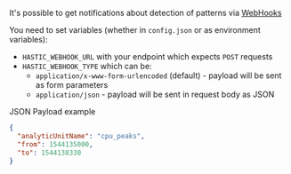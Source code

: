 
It's possible to get notifications about detection of patterns via [WebHooks](https://en.wikipedia.org/wiki/Webhook)

You need to set variables (whether in `config.json` or as environment variables):
- `HASTIC_WEBHOOK_URL` with your endpoint which expects `POST` requests
- `HASTIC_WEBHOOK_TYPE` which can be:
  - `application/x-www-form-urlencoded` (default) - payload will be sent as form parameters
  - `application/json` - payload will be sent in request body as JSON


JSON Payload example
```json
{
  "analyticUnitName": "cpu_peaks",
  "from": 1544135000,
  "to": 1544138330
}
```
